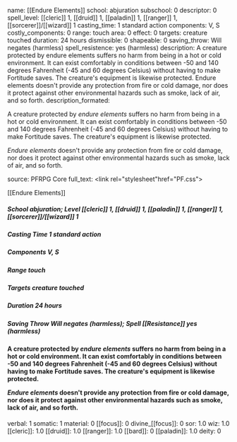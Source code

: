 name: [[Endure Elements]]
school: abjuration
subschool: 0
descriptor: 0
spell_level: [[cleric]] 1, [[druid]] 1, [[paladin]] 1, [[ranger]] 1, [[sorcerer]]/[[wizard]] 1
casting_time: 1 standard action
components: V, S
costly_components: 0
range: touch
area: 0
effect: 0
targets: creature touched
duration: 24 hours
dismissible: 0
shapeable: 0
saving_throw: Will negates (harmless)
spell_resistence: yes (harmless)
description: A creature protected by endure elements suffers no harm from being in a hot or cold environment. It can exist comfortably in conditions between -50 and 140 degrees Fahrenheit (-45 and 60 degrees Celsius) without having to make Fortitude saves. The creature's equipment is likewise protected. Endure elements doesn't provide any protection from fire or cold damage, nor does it protect against other environmental hazards such as smoke, lack of air, and so forth.
description_formated: <p>A creature protected by <i>endure elements</i> suffers no harm from being in a hot or cold environment. It can exist comfortably in conditions between -50 and 140 degrees Fahrenheit (-45 and 60 degrees Celsius) without having to make Fortitude saves. The creature's equipment is likewise protected.</p><p><i>Endure elements</i> doesn't provide any protection from fire or cold damage, nor does it protect against other environmental hazards such as smoke, lack of air, and so forth.</p>
source: PFRPG Core
full_text: <link rel="stylesheet"href="PF.css"><div class="heading"><p class="alignleft">[[Endure Elements]]</p><div style="clear: both;"></div></div><div><h5><b>School </b>abjuration; <b>Level </b>[[cleric]] 1, [[druid]] 1, [[paladin]] 1, [[ranger]] 1, [[sorcerer]]/[[wizard]] 1</h5><h5><b>Casting Time </b>1 standard action</h5><h5><b>Components </b>V, S</h5><h5><b>Range </b>touch</h5><h5><b>Targets </b>creature touched</h5><h5><b>Duration </b>24 hours</h5><h5><b>Saving Throw </b>Will negates (harmless); <b>Spell [[Resistance]] </b>yes (harmless)</h5></div><div><h4><p>A creature protected by <i>endure elements</i> suffers no harm from being in a hot or cold environment. It can exist comfortably in conditions between -50 and 140 degrees Fahrenheit (-45 and 60 degrees Celsius) without having to make Fortitude saves. The creature's equipment is likewise protected.</p><p><i>Endure elements</i> doesn't provide any protection from fire or cold damage, nor does it protect against other environmental hazards such as smoke, lack of air, and so forth.</p></h4></div>
verbal: 1
somatic: 1
material: 0
[[focus]]: 0
divine_[[focus]]: 0
sor: 1.0
wiz: 1.0
[[cleric]]: 1.0
[[druid]]: 1.0
[[ranger]]: 1.0
[[bard]]: 0
[[paladin]]: 1.0
deity: 0
